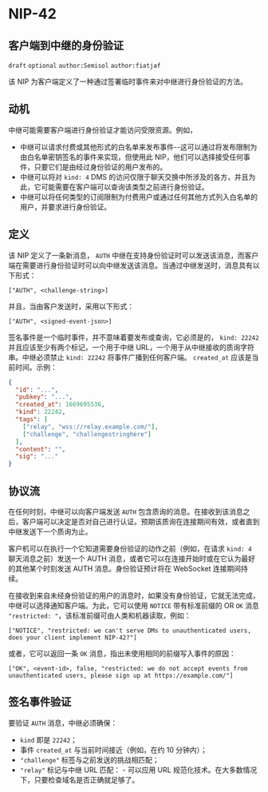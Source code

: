 NIP-42
======

客户端到中继的身份验证
-----------------------------------

 `draft` `optional` `author:Semisol` `author:fiatjaf`

该 NIP 为客户端定义了一种通过签署临时事件来对中继进行身份验证的方法。

## 动机

中继可能需要客户端进行身份验证才能访问受限资源。例如，

  - 中继可以请求付费或其他形式的白名单来发布事件--这可以通过将发布限制为由白名单密钥签名的事件来实现，但使用此 NIP，他们可以选择接受任何事件，只要它们是由经过身份验证的用户发布的。
  - 中继可以将对 `kind: 4` DMS 的访问仅限于聊天交换中所涉及的各方，并且为此，它可能需要在客户端可以查询该类型之前进行身份验证。
  - 中继可以将任何类型的订阅限制为付费用户或通过任何其他方式列入白名单的用户，并要求进行身份验证。

## 定义

该 NIP 定义了一条新消息， `AUTH` 中继在支持身份验证时可以发送该消息，而客户端在需要进行身份验证时可以向中继发送该消息。当通过中继发送时，消息具有以下形式：

```
["AUTH", <challenge-string>]
```

并且，当由客户发送时，采用以下形式：

```
["AUTH", <signed-event-json>]
```

签名事件是一个临时事件，并不意味着要发布或查询，它必须是的， `kind: 22242` 并且应该至少有两个标记，一个用于中继 URL，一个用于从中继接收的质询字符串。中继必须禁止 `kind: 22242` 将事件广播到任何客户端。 `created_at` 应该是当前时间。示例：

```json
{
  "id": "...",
  "pubkey": "...",
  "created_at": 1669695536,
  "kind": 22242,
  "tags": [
    ["relay", "wss://relay.example.com/"],
    ["challenge", "challengestringhere"]
  ],
  "content": "",
  "sig": "..."
}
```

## 协议流

在任何时刻，中继可以向客户端发送 `AUTH` 包含质询的消息。在接收到该消息之后，客户端可以决定是否对自己进行认证。预期该质询在连接期间有效，或者直到中继发送下一个质询为止。

客户机可以在执行一个它知道需要身份验证的动作之前（例如，在请求 `kind: 4` 聊天消息之前）发送一个 AUTH 消息，或者它可以在连接开始时或在它认为最好的其他某个时刻发送 AUTH 消息。身份验证预计将在 WebSocket 连接期间持续。

在接收到来自未经身份验证的用户的消息时，如果没有身份验证，它就无法完成，中继可以选择通知客户端。为此，它可以使用 `NOTICE` 带有标准前缀的 OR `OK` 消息 `"restricted: "`，该标准前缀可由人类和机器读取，例如：

```
["NOTICE", "restricted: we can't serve DMs to unauthenticated users, does your client implement NIP-42?"]
```

或者，它可以返回一条 `OK` 消息，指出未使用相同的前缀写入事件的原因：

```
["OK", <event-id>, false, "restricted: we do not accept events from unauthenticated users, please sign up at https://example.com/"]
```

## 签名事件验证

要验证 `AUTH` 消息，中继必须确保：

  -  `kind` 即是 `22242`；
  - 事件 `created_at` 与当前时间接近（例如，在约 10 分钟内）；
  -  `"challenge"` 标签与之前发送的挑战相匹配；
  -  `"relay"` 标记与中继 URL 匹配：
    - 可以应用 URL 规范化技术。在大多数情况下，只要检查域名是否正确就足够了。
